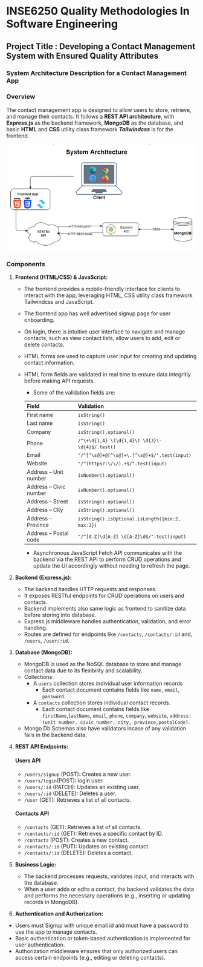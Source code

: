 # INSE6250 Quality Methodologies In Software Engineering

## Project Title : Developing a Contact Management System with Ensured Quality Attributes

### System Architecture Description for a Contact Management App

### Overview

The contact management app is designed to allow users to store, retrieve, and manage their contacts. It follows a **REST API architecture**, with **Express.js** as the backend framework, **MongoDB** as the database, and basic **HTML** and **CSS** utility class framework **_Tailwindcss_** is for the frontend.

![alt text](image.png)

### Components

1.  **Frontend (HTML/CSS) & JavaScript:**

    -   The frontend provides a mobile-friendly interface for clients to interact with the app, leveraging HTML, CSS utility class framework Tailwindcss and JavaScript.
    -   The frontend app has well advertised signup page for user onboarding.
    -   On login, there is intuitive user interface to navigate and manage contacts, such as view contact lists, allow users to add, edit or delete contacts.
    -   HTML forms are used to capture user input for creating and updating contact information.
    -   HTML form fields are validated in real time to ensure data integritiy before making API requests.

        -   Some of the validation fields are:

        | Field                  | Validation                                       |
        | ---------------------- | ------------------------------------------------ |
        | First name             | `isString()`                                     |
        | Last name              | `isString()`                                     |
        | Company                | `isString().optional()`                          |
        | Phone                  | `/^\+\d{1,4} \(\d{1,4}\) \d{3}\-\d{4}$/.test()`  |
        | Email                  | `"/^[^\s@]+@[^\s@]+\.[^\s@]+$/".test(input)`     |
        | Website                | `"/^(https?:\/\/).+$/".test(input)`              |
        | Address – Unit number  | `isNumber().optional()`                          |
        | Address – Civic number | `isNumber().optional()`                          |
        | Address – Street       | `isString().optional()`                          |
        | Address – City         | `isString().optional()`                          |
        | Address – Province     | `isString().isOptional.isLength({min:2, max:2})` |
        | Address – Postal code  | `"/^[A-Z]\d[A-Z] \d[A-Z]\d$/".test(input)`       |

        -   Asynchronous JavaScript Fetch API communicates with the backend via the REST API to perform CRUD operations and update the UI accordingly without needing to refresh the page.

2.  **Backend (Express.js):**

    -   The backend handles HTTP requests and responses.
    -   It exposes RESTful endpoints for CRUD operations on users and contacts.
    -   Backend implements also same logic as frontend to sanitize data before storing into database.
    -   Express.js middleware handles authentication, validation, and error handling.
    -   Routes are defined for endpoints like `/contacts`, `/contacts/:id` and, `/users`, `/user/:id`.

3.  **Database (MongoDB):**

    -   MongoDB is used as the NoSQL database to store and manage contact data due to its flexibility and scalability.
    -   Collections:
        -   A `users` collection stores individual user information records
            -   Each contact document contains fields like `name`, `email`, `password`.
        -   A `contacts` collection stores individual contact records.
            -   Each contact document contains fields like `firstName`,`lastName`, `email`, `phone`, `company`, `website`, `address: (unit number, civic number, city, province,postalCode)`.
    -   Mongo Db Schemas also have validators incase of any validation fails in the backend data.

4.  **REST API Endpoints:**

    #### Users API

    -   `/users/signup` (POST): Creates a new user.
    -   `/users/login`(POST): login user.
    -   `/users/:id` (PATCH): Updates an existing user.
    -   `/users/:id` (DELETE): Deletes a user.
    -   `/user` (GET): Retrieves a list of all contacts.

    #### Contacts API

    -   `/contacts` (GET): Retrieves a list of all contacts.
    -   `/contacts/:id` (GET): Retrieves a specific contact by ID.
    -   `/contacts` (POST): Creates a new contact.
    -   `/contacts/:id` (PUT): Updates an existing contact.
    -   `/contacts/:id` (DELETE): Deletes a contact.

5.  **Business Logic:**

    -   The backend processes requests, validates input, and interacts with the database.
    -   When a user adds or edits a contact, the backend validates the data and performs the necessary operations (e.g., inserting or updating records in MongoDB).

6.  **Authentication and Authorization:**

-   Users must Signup with unique email id and must have a password to use the app to manage contacts.
-   Basic authentication or token-based authentication is implemented for user authentication.
-   Authorization middleware ensures that only authorized users can access certain endpoints (e.g., editing or deleting contacts).
